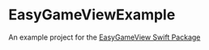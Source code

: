 # EasyGameViewExample
An example project for the [EasyGameView Swift Package](https://github.com/mgrider/EasyGameView)
